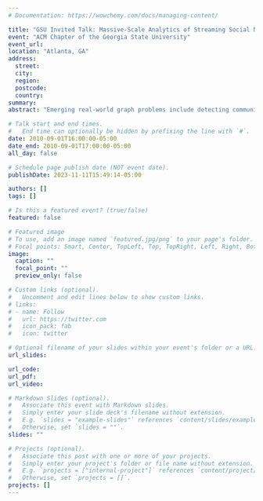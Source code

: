 ```yaml
---
# Documentation: https://wowchemy.com/docs/managing-content/

title: "GSU Invited Talk: Massive-Scale Analytics of Streaming Social Networks"
event: "ACM Chapter of the Georgia State University"
event_url:
location: "Atlanta, GA"
address:
  street:
  city:
  region:
  postcode:
  country:
summary:
abstract: "Emerging real-world graph problems include detecting community structure in large social networks, improving the resilience of the electric power grid, and detecting and preventing disease in human populations.  Unlike traditional applications in computational science and engineering, solving these problems at scale often raises new challenges because of sparsity and the lack of locality in the data, the need for additional research on scalable algorithms and development of frameworks for solving these problems on high performance computers, and the need for improved models that also capture the noise and bias inherent in the torrential data streams.  The explosion of real-world graph data poses a substantial challenge: How can we analyze constantly changing graphs with billions of vertices?  Our approach leverages the Cray XMT's fine-grained parallelism and flat memory model to scale to massive graphs.  On the Cray XMT, our static graph characterization package GraphCT summarizes such massive graphs, and our ongoing STINGER streaming work updates clustering coefficients on massive graphs at a rate of tens of thousands updates per second."

# Talk start and end times.
#   End time can optionally be hidden by prefixing the line with `#`.
date: 2010-09-01T16:00:00-05:00
date_end: 2010-09-01T17:00:00-05:00
all_day: false

# Schedule page publish date (NOT event date).
publishDate: 2023-11-11T15:49:14-05:00

authors: []
tags: []

# Is this a featured event? (true/false)
featured: false

# Featured image
# To use, add an image named `featured.jpg/png` to your page's folder. 
# Focal points: Smart, Center, TopLeft, Top, TopRight, Left, Right, BottomLeft, Bottom, BottomRight.
image:
  caption: ""
  focal_point: ""
  preview_only: false

# Custom links (optional).
#   Uncomment and edit lines below to show custom links.
# links:
# - name: Follow
#   url: https://twitter.com
#   icon_pack: fab
#   icon: twitter

# Optional filename of your slides within your event's folder or a URL.
url_slides:

url_code:
url_pdf:
url_video:

# Markdown Slides (optional).
#   Associate this event with Markdown slides.
#   Simply enter your slide deck's filename without extension.
#   E.g. `slides = "example-slides"` references `content/slides/example-slides.md`.
#   Otherwise, set `slides = ""`.
slides: ""

# Projects (optional).
#   Associate this post with one or more of your projects.
#   Simply enter your project's folder or file name without extension.
#   E.g. `projects = ["internal-project"]` references `content/project/deep-learning/index.md`.
#   Otherwise, set `projects = []`.
projects: []
---
```

